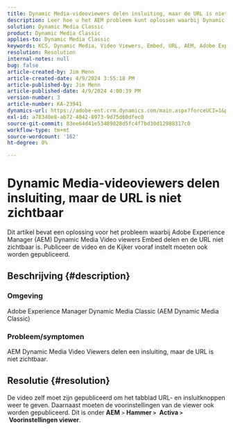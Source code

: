 ```yaml
---
title: Dynamic Media-videoviewers delen insluiting, maar de URL is niet zichtbaar
description: Leer hoe u het AEM probleem kunt oplossen waarbij Dynamic Media Video-viewers een insluiting delen, maar de URL niet zichtbaar is.
solution: Dynamic Media Classic
product: Dynamic Media Classic
applies-to: Dynamic Media Classic
keywords: KCS, Dynamic Media, Video Viewers, Embed, URL, AEM, Adobe Experience Manager, Problemen oplossen
resolution: Resolution
internal-notes: null
bug: false
article-created-by: Jim Menn
article-created-date: 4/9/2024 3:55:18 PM
article-published-by: Jim Menn
article-published-date: 4/9/2024 4:00:39 PM
version-number: 3
article-number: KA-23941
dynamics-url: https://adobe-ent.crm.dynamics.com/main.aspx?forceUCI=1&pagetype=entityrecord&etn=knowledgearticle&id=6326bb8c-89f6-ee11-a1fe-6045bd006268
exl-id: a78340e8-ab72-4042-8973-9d75d60dfec0
source-git-commit: 83ee64d41e53489828d5fc4f7bd30d12988317c0
workflow-type: tm+mt
source-wordcount: '162'
ht-degree: 0%

---
```


# Dynamic Media-videoviewers delen insluiting, maar de URL is niet zichtbaar


Dit artikel bevat een oplossing voor het probleem waarbij Adobe Experience Manager (AEM) Dynamic Media Video viewers Embed delen en de URL niet zichtbaar is. Publiceer de video en de Kijker vooraf instelt moeten ook worden gepubliceerd.

## Beschrijving {#description}


### Omgeving<b> </b>

Adobe Experience Manager Dynamic Media Classic (AEM Dynamic Media Classic)

### Probleem/symptomen

AEM Dynamic Media Video Viewers delen een insluiting, maar de URL is niet zichtbaar.


## Resolutie {#resolution}


De video zelf moet zijn gepubliceerd om het tabblad URL- en insluitknoppen weer te geven. Daarnaast moeten de voorinstellingen van de viewer ook worden gepubliceerd. Dit is onder <b>AEM</b> `>`  <b>Hammer `>` </b> <b>Activa `>` </b> <b>Voorinstellingen viewer</b>.
